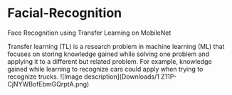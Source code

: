 # Facial-Recognition
Face Recognition using Transfer Learning on MobileNet

Transfer learning (TL) is a research problem in machine learning (ML) that focuses on storing knowledge gained while solving one problem and applying it to a different but related problem. For example, knowledge gained while learning to recognize cars could apply when trying to recognize trucks.
![Image description](Downloads/1 Z11P-CjNYWBofEbmGQrptA.png)
